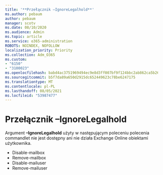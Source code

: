 ```yaml
---
title: '**Przełącznik –IgnoreLegalhold**'
ms.author: pebaum
author: pebaum
manager: scotv
ms.date: 08/10/2020
ms.audience: Admin
ms.topic: article
ms.service: o365-administration
ROBOTS: NOINDEX, NOFOLLOW
localization_priority: Priority
ms.collection: Adm_O365
ms.custom:
- "6150"
- "3100023"
ms.openlocfilehash: babd4ac3751969494ec9e8d3ff007bf9f124bbc2ab862ca5b26ce21cee01c3ef
ms.sourcegitcommit: b5f7da89a650d2915dc652449623c78be6247175
ms.translationtype: MT
ms.contentlocale: pl-PL
ms.lasthandoff: 08/05/2021
ms.locfileid: "53987477"
---
```

# <a name="ignorelegalhold-switch"></a>**Przełącznik –IgnoreLegalhold**

Argument **–IgnoreLegalhold** użyty w następującym poleceniu polecenia commandlet nie jest dostępny ani nie działa Exchange Online obiektami użytkownika.

- Disable-mailbox
- Remove-mailbox
- Disable-mailuser
- Remove-mailuser